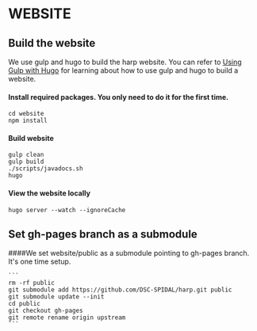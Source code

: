 # WEBSITE

## Build the website

We use gulp and hugo to build the harp website. You can refer to [Using Gulp with Hugo](https://devotter.com/blog/using-gulp-with-hugo) for learning about how to use gulp and hugo to build a website.

#### Install required packages. You only need to do it for the first time.
    cd website
    npm install

#### Build website
    gulp clean
    gulp build
    ./scripts/javadocs.sh
    hugo

#### View the website locally
    hugo server --watch --ignoreCache


## Set gh-pages branch as a submodule
####We set website/public as a submodule pointing to gh-pages branch. It's one time setup.

    ```
    rm -rf public
    git submodule add https://github.com/DSC-SPIDAL/harp.git public
    git submodule update --init
    cd public
    git checkout gh-pages
    git remote rename origin upstream
    ```
